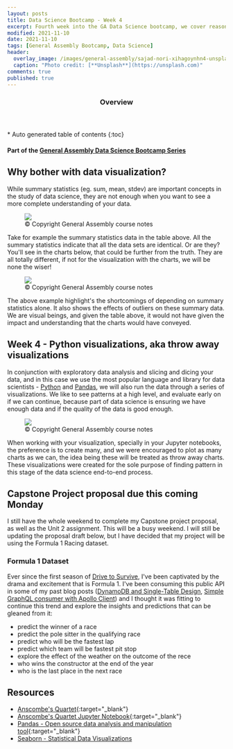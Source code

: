 ```yaml
---
layout: posts
title: Data Science Bootcamp - Week 4
excerpt: Fourth week into the GA Data Science bootcamp, we cover reason and options for data visualizations
modified: 2021-11-10
date: 2021-11-10
tags: [General Assembly Bootcamp, Data Science]
header: 
  overlay_image: /images/general-assembly/sajad-nori-xihagoynhn4-unsplash.jpg
  caption: "Photo credit: [**Unsplash**](https://unsplash.com)"
comments: true
published: true
---
```

<section id="table-of-contents" class="toc">
  <header>
    <h3>Overview</h3>
  </header>
  <div id="drawer" markdown="1">
  *  Auto generated table of contents
  {:toc}
  </div>
</section>

#### Part of the [General Assembly Data Science Bootcamp Series](../tags/#general-assembly-bootcamp)

## Why bother with data visualization?

While summary statistics (eg. sum, mean, stdev) are important concepts in the study of data science, they are not enough when you want to see a more complete understanding of your data. 

<figure>
	<a href="https://en.wikipedia.org/wiki/Anscombe%27s_quartet">
    <img src="../images/general-assembly/anscombs-quartet.png">
  </a>
	<figcaption>© Copyright General Assembly course notes</figcaption>
</figure>

Take for example the summary statistics data in the table above. All the summary statistics indicate that all the data sets are identical. Or are they? You'll see in the charts below, that could be further from the truth. They are all totally different, if not for the visualization with the charts, we will be none the wiser!

<figure>
	<a href="https://en.wikipedia.org/wiki/Anscombe%27s_quartet">
    <img src="../images/general-assembly/anscombs-quartet-visualization.png">
  </a>
	<figcaption>© Copyright General Assembly course notes</figcaption>
</figure>

The above example highlight's the shortcomings of depending on summary statistics alone. It also shows the effects of outliers on these summary data. We are visual beings, and given the table above, it would not have given the impact and understanding that the charts would have conveyed.

## Week 4 - Python visualizations, aka throw away visualizations

In conjunction with exploratory data analysis and slicing and dicing your data, and in this case we use the most popular language and library for data scientists - [Python](https://www.python.org/) and [Pandas](https://pandas.pydata.org/), we will also run the data through a series of visualizations. We like to see patterns at a high level, and evaluate early on if we can continue, because part of data science is ensuring we have enough data and if the quality of the data is good enough. 

<figure>
	<a href="https://seaborn.pydata.org">
    <img src="../images/general-assembly/seaborn-sample-pairplot.png">
  </a>
	<figcaption>© Copyright General Assembly course notes</figcaption>
</figure>

When working with your visualization, specially in your Jupyter notebooks, the preference is to create many, and we were encouraged to plot as many charts as we can, the idea being these will be treated as throw away charts. These visualizations were created for the sole purpose of finding pattern in this stage of the data science end-to-end process.

## Capstone Project proposal due this coming Monday

I still have the whole weekend to complete my Capstone project proposal, as well as the Unit 2 assignment. This will be a busy weekend. I will still be updating the proposal draft below, but I have decided that my project will be using the Formula 1 Racing dataset. 

### Formula 1 Dataset

Ever since the first season of [Drive to Survive](https://en.wikipedia.org/wiki/Formula_1:_Drive_to_Survive), I've been captivated by the drama and excitement that is Formula 1. I've been consuming this public API in some of my past blog posts ([DynamoDB and Single-Table Design](https://fullstackdeveloper.tips/so-how-do-you-start-with-dynamodb/), [Simple GraphQL consumer with Apollo Client](https://fullstackdeveloper.tips/easy-graphql-consumer-with-apollo-client/)) and I thought it was fitting to continue this trend and explore the insights and predictions that can be gleaned from it:

- predict the winner of a race
- predict the pole sitter in the qualifying race
- predict who will be the fastest lap
- predict which team will be fastest pit stop
- explore the effect of the weather on the outcome of the rece
- who wins the constructor at the end of the year
- who is the last place in the next race

## Resources
- [Anscombe's Quartet](https://en.wikipedia.org/wiki/Anscombe%27s_quartet){:target="_blank"}
- [Anscombe's Quartet Jupyter Notebook](https://deepnote.com/project/pythontutorial-Kq6QLDjKTUqpGQj9nw4VHw/%2Fchapter4%2FAnscombes-quartet.ipynb){:target="_blank"}
- [Pandas - Open source data analysis and manipulation tool](https://pandas.pydata.org/){:target="_blank"}
- [Seaborn - Statistical Data Visualizations](https://seaborn.pydata.org/#)